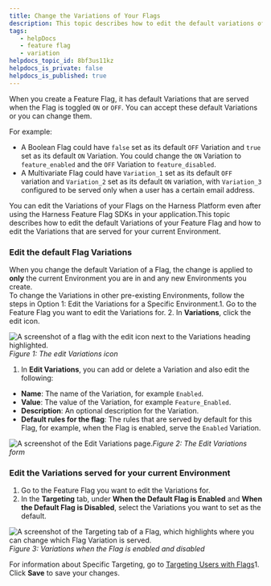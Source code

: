 ```yaml
---
title: Change the Variations of Your Flags
description: This topic describes how to edit the default variations of your feature flag.
tags: 
   - helpDocs
   - feature flag
   - variation
helpdocs_topic_id: 8bf3us11kz
helpdocs_is_private: false
helpdocs_is_published: true
---
```


When you create a Feature Flag, it has default Variations that are served when the Flag is toggled `ON` or `OFF`. You can accept these default Variations or you can change them. 

For example:

* A Boolean Flag could have `false` set as its default `OFF` Variation and `true` set as its default `ON` Variation. You could change the `ON` Variation to `feature_enabled` and the `OFF` Variation to `feature_disabled`.
* A Multivariate Flag could have `Variation_1` set as its default `OFF` variation and `Variation_2` set as its default `ON` variation, with `Variation_3` configured to be served only when a user has a certain email address.

You can edit the Variations of your Flags on the Harness Platform even after using the Harness Feature Flag SDKs in your application.This topic describes how to edit the default Variations of your Feature Flag and how to edit the Variations that are served for your current Environment.

### Edit the default Flag Variations

When you change the default Variation of a Flag, the change is applied to **only** the current Environment you are in and any new Environments you create.  
To change the Variations in other pre-existing Environments, follow the steps in Option 1: Edit the Variations for a Specific Environment.1. Go to the Feature Flag you want to edit the Variations for.
2. In **Variations**, click the edit icon.

![A screenshot of a flag with the edit icon next to the Variations heading highlighted.](https://files.helpdocs.io/kw8ldg1itf/articles/8bf3us11kz/1657794955710/screenshot-2022-07-14-at-11-35-08.png)*Figure 1: The edit Variations icon*

1. In **Edit Variations**, you can add or delete a Variation and also edit the following:
* **Name**: The name of the Variation, for example `Enabled`.
* **Value**: The value of the Variation, for example `Feature_Enabled`.
* **Description**: An optional description for the Variation.
* **Default rules for the flag**: The rules that are served by default for this Flag, for example, when the Flag is enabled, serve the `Enabled` Variation.

![A screenshot of the Edit Variations page. ](https://files.helpdocs.io/kw8ldg1itf/articles/8bf3us11kz/1657795766706/screenshot-2022-07-14-at-11-37-02.png)*Figure 2: The Edit Variations form*

### Edit the Variations served for your current Environment

1. Go to the Feature Flag you want to edit the Variations for.
2. In the **Targeting** tab, under **When the Default Flag is Enabled** and **When the Default Flag is Disabled**, select the Variations you want to set as the default.

![A screenshot of the Targeting tab of a Flag, which highlights where you can change which Flag Variation is served. ](https://files.helpdocs.io/kw8ldg1itf/articles/8bf3us11kz/1657794755459/p-0-gv-4-ni-0-fhujgg-i-my-l-he-sa-lqj-slb-iuhv-cg-3-jv-f-26-n-04-su-yebvk-4-r-1-yw-7-fsbr-1-crz-bn-2-f-cjn-vw-lzh-yaohzih-iauih-ag-4-vpecpiap-jci-twek-gw-s-4-g-6-ox-4-l-7-n-ubcosn-qe-njf-caux-kw-9-xor-is-eg)*Figure 3: Variations when the Flag is enabled and disabled*

For information about Specific Targeting, go to [Targeting Users with Flags](/article/xf3hmxbaji-targeting-users-with-flags)1. Click **Save** to save your changes.

